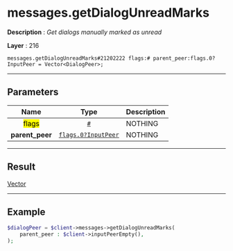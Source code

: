 # messages.getDialogUnreadMarks

**Description** : *Get dialogs manually marked as unread*

**Layer** : 216

```tl
messages.getDialogUnreadMarks#21202222 flags:# parent_peer:flags.0?InputPeer = Vector<DialogPeer>;
```

---

## Parameters

| Name | Type | Description |
| :---: | :---: | :--- |
| <mark>flags</mark> | [`#`](type/#) | NOTHING |
| **parent_peer** | [`flags.0?InputPeer`](type/InputPeer) | NOTHING |

---

## Result

[Vector<DialogPeer>](type/DialogPeer)

---

## Example

```php
$dialogPeer = $client->messages->getDialogUnreadMarks(
	parent_peer : $client->inputPeerEmpty(),
);
```